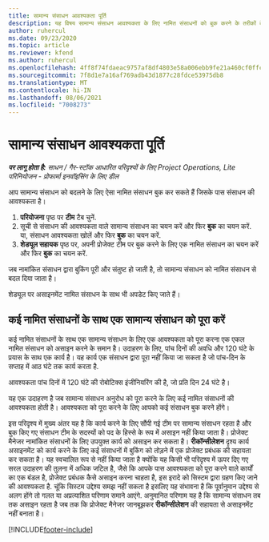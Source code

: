 ```yaml
---
title: सामान्य संसाधन आवश्यकता पूर्ति
description: यह विषय सामान्य संसाधन आवश्यकता के लिए नामित संसाधनों को बुक करने के तरीकों के बारे में जानकारी प्रदान करता है.
author: ruhercul
ms.date: 09/23/2020
ms.topic: article
ms.reviewer: kfend
ms.author: ruhercul
ms.openlocfilehash: 4ff8f74fdaeac9757af8df4803e58a006ebb9fe21a460cf0ffcb35f1a4d6308f
ms.sourcegitcommit: 7f8d1e7a16af769adb43d1877c28fdce53975db8
ms.translationtype: MT
ms.contentlocale: hi-IN
ms.lasthandoff: 08/06/2021
ms.locfileid: "7008273"
---
```

# <a name="generic-resource-requirement-fulfillment"></a>सामान्य संसाधन आवश्यकता पूर्ति

_**पर लागू होता है:** साधन / गैर-स्टॉक आधारित परिदृश्यों के लिए Project Operations, Lite परिनियोजन - प्रोफार्मा इनवॉइसिंग के लिए डील_

आप सामान्य संसाधन को बदलने के लिए ऐसा नामित संसाधन बुक कर सकते हैं जिसके पास संसाधन की आवश्यकता है।

1. **परियोजना** पृष्ठ पर **टीम** टैब चुनें.
2. सूची से संसाधन की आवश्यकता वाले सामान्य संसाधन का चयन करें और फिर **बुक** का चयन करें. या, संसाधन आवश्यकता खोलें और फिर **बुक** का चयन करें.
3. **शेड्यूल सहायक** पृष्ठ पर, अपनी प्रोजेक्ट टीम पर बुक करने के लिए एक नामित संसाधन का चयन करें और फिर **बुक** का चयन करें.

जब नामांकित संसाधन द्वारा बुकिंग पूरी और संतुष्ट हो जाती है, तो सामान्य संसाधन को नामित संसाधन से बदल दिया जाता है।

शेड्यूल पर असाइनमेंट नामित संसाधन के साथ भी अपडेट किए जाते हैं।

## <a name="fulfill-a-generic-resource-with-multiple-named-resources"></a>कई नामित संसाधनों के साथ एक सामान्य संसाधन को पूरा करें
कई नामित संसाधनों के साथ एक सामान्य संसाधन के लिए एक आवश्यकता को पूरा करना एक एकल नामित संसाधन को असाइन करने के समान है। उदाहरण के लिए, पांच दिनों की अवधि और 120 घंटे के प्रयास के साथ एक कार्य है। यह कार्य एक संसाधन द्वारा पूरा नहीं किया जा सकता है जो पांच-दिन के सप्ताह में आठ घंटे तक कार्य करता है. 

आवश्यकता पांच दिनों में 120 घंटे की रोबोटिक्स इंजीनियरिंग की है, जो प्रति दिन 24 घंटे है।

यह एक उदाहरण है जब सामान्य संसाधन अनुरोध को पूरा करने के लिए कई नामित संसाधनों की आवश्यकता होती है। आवश्यकता को पूरा करने के लिए आपको कई संसाधन बुक करने होंगे।

इस परिदृश्य में मुख्य अंतर यह है कि कार्य करने के लिए सौंपी गई टीम पर सामान्य संसाधन रहता है और बुक किए गए संसाधन टीम के सदस्यों को पद के हिस्से के रूप में असाइन नहीं किया जाता है। प्रोजेक्ट मैनेजर नामांकित संसाधनों के लिए उपयुक्त कार्य को असाइन कर सकता है। **रीकॉन्सीलेशन** दृश्य कार्य असाइनमेंट को कार्य करने के लिए कई संसाधनों में बुकिंग को तोड़ने में एक प्रोजेक्ट प्रबंधक की सहायता कर सकता है। यह स्वचालित रूप से नहीं किया जाता है क्योंकि यह किसी भी परिदृश्य में ऊपर दिए गए सरल उदाहरण की तुलना में अधिक जटिल है, जैसे कि आपके पास आवश्यकता को पूरा करने वाले कार्यों का एक बंडल है, प्रोजेक्ट प्रबंधक कैसे असाइन करना चाहता है, इस इरादे को सिस्टम द्वारा ग्रहण किए जाने की आवश्यकता है. चूंकि सिस्टम उद्देश्य समझ नहीं सकता है इसलिए यह संभावना है कि पूर्वानुमान उद्देश्य से अलग होंगे तो गलत या अप्रत्याशित परिणाम समाने आएंगे. अनुमानित परिणाम यह है कि सामान्य संसाधन तब तक असाइन रहता है जब तक कि प्रोजेक्ट मैनेजर जानबूझकर **रीकॉन्सीलेशन** की सहायता से असाइनमेंट नहीं बनाता है।




[!INCLUDE[footer-include](../includes/footer-banner.md)]
